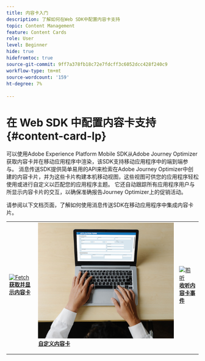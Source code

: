 ```yaml
---
title: 内容卡入门
description: 了解如何在Web SDK中配置内容卡支持
topic: Content Management
feature: Content Cards
role: User
level: Beginner
hide: true
hidefromtoc: true
source-git-commit: 9ff7a378fb18c72e7fdcff3c6052dcc428f240c9
workflow-type: tm+mt
source-wordcount: '159'
ht-degree: 7%

---
```


# 在 Web SDK 中配置内容卡支持 {#content-card-lp}

可以使用Adobe Experience Platform Mobile SDK从Adobe Journey Optimizer获取内容卡并在移动应用程序中渲染，该SDK支持移动应用程序中的端到端参与。 消息传送SDK提供简单易用的API来检索在Adobe Journey Optimizer中创建的内容卡片，并为这些卡片构建本机移动视图，这些视图可供您的应用程序轻松使用或进行自定义以匹配您的应用程序主题。 它还自动跟踪所有应用程序用户与所显示内容卡片的交互，以确保准确报告Journey Optimizer上的促销活动。

请参阅以下文档页面，了解如何使用消息传送SDK在移动应用程序中集成内容卡片。


<table style="table-layout:fixed"><tr style="border: 0;">
<td>
<a href="https://developer.adobe.com/client-sdks/edge/adobe-journey-optimizer/content-card-ui/iOS/tutorial/displaying-content-cards/">
<img alt="Fetch" src="../assets/do-not-localize/fetch.jpeg">
</a>
<div><a href="https://developer.adobe.com/client-sdks/edge/adobe-journey-optimizer/content-card-ui/iOS/tutorial/displaying-content-cards/"><strong>获取并显示内容卡</strong>
</div>
<p>
</td>
<td>
<a href="https://developer.adobe.com/client-sdks/edge/adobe-journey-optimizer/content-card-ui/iOS/tutorial/customizing-content-card-templates/">
<img alt="自定义" src="../assets/do-not-localize/sms-create.jpeg">
</a>
<div>
<a href="https://developer.adobe.com/client-sdks/edge/adobe-journey-optimizer/content-card-ui/iOS/tutorial/customizing-content-card-templates/"><strong>自定义内容卡</strong></a>
</div>
<p></td>
<td>
<a href="https://developer.adobe.com/client-sdks/edge/adobe-journey-optimizer/content-card-ui/iOS/tutorial/listening-content-card-events/">
<img alt="聆听" src="../assets/do-not-localize/customize.jpeg">
</a>
<div>
<a href="https://developer.adobe.com/client-sdks/edge/adobe-journey-optimizer/content-card-ui/iOS/tutorial/listening-content-card-events/"><strong>收听内容卡事件</strong></a>
</div>
<p>
</td>
</tr></table>

